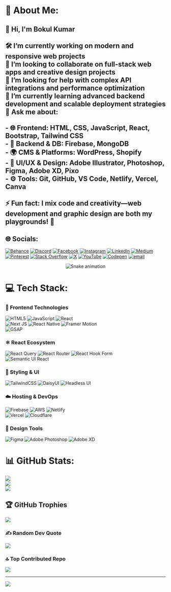 # 💫 About Me:
## 👋 Hi, I'm **Bokul Kumar**<br><br>🛠️ I’m currently working on modern and responsive web projects  <br>🤝 I’m looking to collaborate on full-stack web apps and creative design projects  <br>🙌 I’m looking for help with complex API integrations and performance optimization  <br>🌱 I’m currently learning advanced backend development and scalable deployment strategies  <br>💬 Ask me about:<br><br>- 🌐 Frontend: HTML, CSS, JavaScript, React, Bootstrap, Tailwind CSS  <br>- 🔧 Backend & DB: Firebase, MongoDB  <br>- 🌍 CMS & Platforms: WordPress, Shopify  <br>- 🎨 UI/UX & Design: Adobe Illustrator, Photoshop, Figma, Adobe XD, Pixo  <br>- ⚙️ Tools: Git, GitHub, VS Code, Netlify, Vercel, Canva  <br><br>⚡ Fun fact: I mix code and creativity—web development and graphic design are both my playgrounds! 🎯  <br>


## 🌐 Socials:
[![Behance](https://img.shields.io/badge/Behance-1769ff?logo=behance&logoColor=white)](https://behance.net/bokulsorkar96) [![Discord](https://img.shields.io/badge/Discord-%237289DA.svg?logo=discord&logoColor=white)](https://discord.gg/6hMd8fsz) [![Facebook](https://img.shields.io/badge/Facebook-%231877F2.svg?logo=Facebook&logoColor=white)](https://facebook.com/bokuldeveloper70) [![Instagram](https://img.shields.io/badge/Instagram-%23E4405F.svg?logo=Instagram&logoColor=white)](https://instagram.com/bokul_developer) [![LinkedIn](https://img.shields.io/badge/LinkedIn-%230077B5.svg?logo=linkedin&logoColor=white)](https://linkedin.com/in/bokul-kumar-badyakar-677369191/) [![Medium](https://img.shields.io/badge/Medium-12100E?logo=medium&logoColor=white)](https://medium.com/@@bokul_developer) [![Pinterest](https://img.shields.io/badge/Pinterest-%23E60023.svg?logo=Pinterest&logoColor=white)](https://pinterest.com/bokul_developer) [![Stack Overflow](https://img.shields.io/badge/-Stackoverflow-FE7A16?logo=stack-overflow&logoColor=white)](https://stackoverflow.com/users/23569795) [![X](https://img.shields.io/badge/X-black.svg?logo=X&logoColor=white)](https://x.com/Bokuldeveloper) [![YouTube](https://img.shields.io/badge/YouTube-%23FF0000.svg?logo=YouTube&logoColor=white)](https://youtube.com/@@bokulsorkar2052) [![Codepen](https://img.shields.io/badge/Codepen-000000?logo=codepen&logoColor=white)](https://codepen.io/Bokul-Sorkar) [![email](https://img.shields.io/badge/Email-D14836?logo=gmail&logoColor=white)](mailto:bokulsorkar96@gmail.com) 

<!-- Snake Game Repo View -->

<div align="center">
  <img src="https://profile-readme-generator.com/assets/snake.svg" alt="Snake animation" />
</div>

# 💻 Tech Stack:
### 🚀 Frontend Technologies  
![HTML5](https://img.shields.io/badge/html5-%23E34F26.svg?style=for-the-badge&logo=html5&logoColor=white) ![JavaScript](https://img.shields.io/badge/javascript-%23323330.svg?style=for-the-badge&logo=javascript&logoColor=%23F7DF1E) ![React](https://img.shields.io/badge/react-%2320232a.svg?style=for-the-badge&logo=react&logoColor=%2361DAFB)  
![Next JS](https://img.shields.io/badge/Next.js-000000.svg?style=for-the-badge&logo=next.js&logoColor=white) ![React Native](https://img.shields.io/badge/react_native-%2320232a.svg?style=for-the-badge&logo=react&logoColor=%2361DAFB) ![Framer Motion](https://img.shields.io/badge/Framer%20Motion-0055FF?style=for-the-badge&logo=framer&logoColor=white)  
![GSAP](https://img.shields.io/badge/GSAP-88CE02?style=for-the-badge&logo=greensock&logoColor=white)  

### ⚛️ React Ecosystem  
![React Query](https://img.shields.io/badge/-React%20Query-FF4154?style=for-the-badge&logo=react%20query&logoColor=white) ![React Router](https://img.shields.io/badge/React_Router-CA4245?style=for-the-badge&logo=react-router&logoColor=white) ![React Hook Form](https://img.shields.io/badge/React%20Hook%20Form-%23EC5990.svg?style=for-the-badge&logo=reacthookform&logoColor=white)  
![Semantic UI React](https://img.shields.io/badge/Semantic%20UI%20React-%2335BDB2.svg?style=for-the-badge&logo=SemanticUIReact&logoColor=white)  

### 🎨 Styling & UI  
![TailwindCSS](https://img.shields.io/badge/tailwindcss-%2338B2AC.svg?style=for-the-badge&logo=tailwind-css&logoColor=white) ![DaisyUI](https://img.shields.io/badge/daisyUI-%236B46C1.svg?style=for-the-badge&logo=daisyui&logoColor=white) ![Headless UI](https://img.shields.io/badge/Headless%20UI-1F2937?style=for-the-badge&logo=tailwindcss&logoColor=white)  

### ☁️ Hosting & DevOps  
![Firebase](https://img.shields.io/badge/firebase-%23039BE5.svg?style=for-the-badge&logo=firebase) ![AWS](https://img.shields.io/badge/AWS-%23FF9900.svg?style=for-the-badge&logo=amazon-aws&logoColor=white) ![Netlify](https://img.shields.io/badge/netlify-%23000000.svg?style=for-the-badge&logo=netlify&logoColor=#00C7B7)  
![Vercel](https://img.shields.io/badge/vercel-%23000000.svg?style=for-the-badge&logo=vercel&logoColor=white) ![Cloudflare](https://img.shields.io/badge/Cloudflare-F38020?style=for-the-badge&logo=Cloudflare&logoColor=white)  

### 🎨 Design Tools  
![Figma](https://img.shields.io/badge/figma-%23F24E1E.svg?style=for-the-badge&logo=figma&logoColor=white) ![Adobe Photoshop](https://img.shields.io/badge/adobe%20photoshop-%2331A8FF.svg?style=for-the-badge&logo=adobe%20photoshop&logoColor=white) ![Adobe XD](https://img.shields.io/badge/Adobe%20XD-470137?style=for-the-badge&logo=Adobe%20XD&logoColor=#FF61F6)

# 📊 GitHub Stats:
![](https://github-readme-stats.vercel.app/api?username=Bokul98&theme=dark&hide_border=false&include_all_commits=true&count_private=false)<br/>
![](https://nirzak-streak-stats.vercel.app/?user=Bokul98&theme=dark&hide_border=false)<br/>
![](https://github-readme-stats.vercel.app/api/top-langs/?username=Bokul98&theme=dark&hide_border=false&include_all_commits=true&count_private=false&layout=compact)

## 🏆 GitHub Trophies
![](https://github-profile-trophy.vercel.app/?username=Bokul98&theme=radical&no-frame=false&no-bg=true&margin-w=4)

### ✍️ Random Dev Quote
![](https://quotes-github-readme.vercel.app/api?type=horizontal&theme=radical)

### 🔝 Top Contributed Repo
![](https://github-contributor-stats.vercel.app/api?username=Bokul98&limit=5&theme=dark&combine_all_yearly_contributions=true)

---
[![](https://visitcount.itsvg.in/api?id=Bokul98&icon=0&color=0)](https://visitcount.itsvg.in)


  
<!-- Proudly created with GPRM ( https://gprm.itsvg.in ) -->
